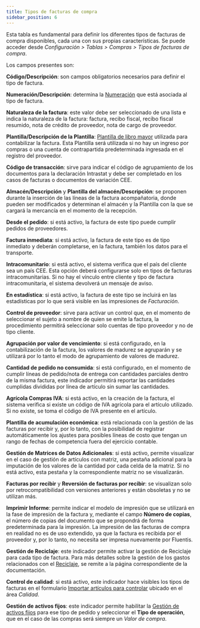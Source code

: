```yaml
---
title: Tipos de facturas de compra
sidebar_position: 6
---
```


Esta tabla es fundamental para definir los diferentes tipos de facturas de compra disponibles, cada una con sus propias características. Se puede acceder desde *Configuración > Tablas > Compras > Tipos de facturas de compra*.

Los campos presentes son:

**Código/Descripción**: son campos obligatorios necesarios para definir el tipo de factura.

**Numeración/Descripción**: determina la [Numeración](/docs/configurations/tables/fluentis-numerations) que está asociada al tipo de factura.

**Naturaleza de la factura**: este valor debe ser seleccionado de una lista e indica la naturaleza de la factura: factura, recibo fiscal, recibo fiscal resumido, nota de crédito de proveedor, nota de cargo de proveedor.

**Plantilla/Descripción de la Plantilla**: [Plantilla de libro mayor](/docs/configurations/tables/finance/ledger-records-templates/search-ledger-records-templates) utilizada para contabilizar la factura. Esta Plantilla será utilizada si no hay un ingreso por compras o una cuenta de contrapartida predeterminada ingresada en el registro del proveedor.

**Código de transacción**: sirve para indicar el código de agrupamiento de los documentos para la declaración Intrastat y debe ser completado en los casos de facturas o documentos de variación CEE.

**Almacén/Descripción** y **Plantilla del almacén/Descripción**: se proponen durante la inserción de las líneas de la factura acompañatoria, donde pueden ser modificados y determinan el almacén y la Plantilla con la que se cargará la mercancía en el momento de la recepción.

**Desde el pedido**: si está activo, la factura de este tipo puede cumplir pedidos de proveedores.

**Factura inmediata**: si está activo, la factura de este tipo es de tipo inmediato y deberán completarse, en la factura, también los datos para el transporte.

**Intracomunitario**: si está activo, el sistema verifica que el país del cliente sea un país CEE. Esta opción deberá configurarse solo en tipos de facturas intracomunitarias. Si no hay el vínculo entre cliente y tipo de factura intracomunitaria, el sistema devolverá un mensaje de aviso.

**En estadística**: si está activo, la factura de este tipo se incluirá en las estadísticas por lo que será visible en las impresiones de *Facturación*.

**Control de proveedor**: sirve para activar un control que, en el momento de seleccionar el sujeto a nombre de quien se emite la factura, la procedimiento permitirá seleccionar solo cuentas de tipo proveedor y no de tipo cliente.

**Agrupación por valor de vencimiento**: si está configurado, en la contabilización de la factura, los valores de madurez se agruparán y se utilizará por lo tanto el modo de agrupamiento de valores de madurez.

**Cantidad de pedido no consumida**: si está configurado, en el momento de cumplir líneas de pedido/nota de entrega con cantidades parciales dentro de la misma factura, este indicador permitirá reportar las cantidades cumplidas divididas por línea de artículo sin sumar las cantidades.

**Agrícola Compras IVA**: si está activo, en la creación de la factura, el sistema verifica si existe un código de IVA agrícola para el artículo utilizado. Si no existe, se toma el código de IVA presente en el artículo.

**Plantilla de acumulación económica**: está relacionada con la gestión de las facturas por recibir y, por lo tanto, con la posibilidad de registrar automáticamente los ajustes para posibles líneas de costo que tengan un rango de fechas de competencia fuera del ejercicio contable.

**Gestión de Matrices de Datos Adicionales**: si está activo, permite visualizar en el caso de gestión de artículos con matriz, una pestaña adicional para la imputación de los valores de la cantidad por cada celda de la matriz. Si no está activo, esta pestaña y la correspondiente matriz no se visualizarán.

**Facturas por recibir** y **Reversión de facturas por recibir**: se visualizan solo por retrocompatibilidad con versiones anteriores y están obsoletas y no se utilizan más.

**Imprimir Informe**: permite indicar el modelo de impresión que se utilizará en la fase de impresión de la factura y, mediante el campo **Número de copias**, el número de copias del documento que se propondrá de forma predeterminada para la impresión. La impresión de las facturas de compra en realidad no es de uso extendido, ya que la factura es recibida por el proveedor y, por lo tanto, no necesita ser impresa nuevamente por Fluentis.

**Gestión de Reciclaje**: este indicador permite activar la gestión de Reciclaje para cada tipo de factura. Para más detalles sobre la gestión de los gastos relacionados con el [Reciclaje](/docs/sales/sales-flow/conai), se remite a la página correspondiente de la documentación.

**Control de calidad**: si está activo, este indicador hace visibles los tipos de facturas en el formulario [Importar artículos para controlar](/docs/quality/item-control/items-control/item-control-import/) ubicado en el área *Calidad*.

**Gestión de activos fijos**: este indicador permite habilitar la [Gestión de activos fijos](/docs/finance-area/fixed-assets/general-overview) para ese tipo de pedido y seleccionar el **Tipo de operación**, que en el caso de las compras será siempre un *Valor de compra*.